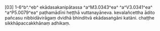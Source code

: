 [03] 1-6^b^.^eb^ ekādasakanipātassa ^a^M3.0343^ea^ ^a^V3.0341^ea^ ^a^P5.0079^ea^  paṭhamādīni heṭṭhā vuttanayāneva. kevalañcettha ādito pañcasu  nibbidāvirāgaṃ dvidhā bhinditvā ekādasaṅgāni katāni. chaṭṭhe  sikkhāpaccakkhānaṃ adhikaṃ.